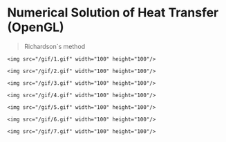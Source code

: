 # Numerical Solution of Heat Transfer (OpenGL)

> Richardson`s method

```
<img src="/gif/1.gif" width="100" height="100"/>

<img src="/gif/2.gif" width="100" height="100"/>

<img src="/gif/3.gif" width="100" height="100"/>

<img src="/gif/4.gif" width="100" height="100"/>

<img src="/gif/5.gif" width="100" height="100"/>

<img src="/gif/6.gif" width="100" height="100"/>

<img src="/gif/7.gif" width="100" height="100"/>

```